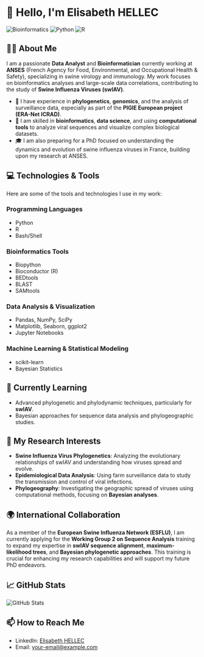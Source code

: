 # 👋 Hello, I'm Elisabeth HELLEC

![Bioinformatics](https://img.shields.io/badge/Bioinformatics-%231ABC9C.svg?style=for-the-badge&logo=data:image/svg%2bxml;base64,<your-image>) ![Python](https://img.shields.io/badge/Python-%231ABC9C.svg?style=for-the-badge&logo=python&logoColor=white) ![R](https://img.shields.io/badge/R-%23276DC3.svg?style=for-the-badge&logo=r&logoColor=white)

## 👩‍🔬 About Me

I am a passionate **Data Analyst** and **Bioinformatician** currently working at **ANSES** (French Agency for Food, Environmental, and Occupational Health & Safety), specializing in swine virology and immunology. My work focuses on bioinformatics analyses and large-scale data correlations, contributing to the study of **Swine Influenza Viruses (swIAV)**.

- 🧬 I have experience in **phylogenetics**, **genomics**, and the analysis of surveillance data, especially as part of the **PIGIE European project (ERA-Net ICRAD)**.
- 🔬 I am skilled in **bioinformatics**, **data science**, and using **computational tools** to analyze viral sequences and visualize complex biological datasets.
- 🎓 I am also preparing for a PhD focused on understanding the dynamics and evolution of swine influenza viruses in France, building upon my research at ANSES.

## 💻 Technologies & Tools

Here are some of the tools and technologies I use in my work:

### Programming Languages
- Python
- R
- Bash/Shell

### Bioinformatics Tools
- Biopython
- Bioconductor (R)
- BEDtools
- BLAST
- SAMtools

### Data Analysis & Visualization
- Pandas, NumPy, SciPy
- Matplotlib, Seaborn, ggplot2
- Jupyter Notebooks

### Machine Learning & Statistical Modeling
- scikit-learn
- Bayesian Statistics

## 🌱 Currently Learning

- Advanced phylogenetic and phylodynamic techniques, particularly for **swIAV**.
- Bayesian approaches for sequence data analysis and phylogeographic studies.

## 🔬 My Research Interests

- **Swine Influenza Virus Phylogenetics**: Analyzing the evolutionary relationships of swIAV and understanding how viruses spread and evolve.
- **Epidemiological Data Analysis**: Using farm surveillance data to study the transmission and control of viral infections.
- **Phylogeography**: Investigating the geographic spread of viruses using computational methods, focusing on **Bayesian analyses**.

## 🌍 International Collaboration

As a member of the **European Swine Influenza Network (ESFLU)**, I am currently applying for the **Working Group 2 on Sequence Analysis** training to expand my expertise in **swIAV sequence alignment**, **maximum-likelihood trees**, and **Bayesian phylogenetic approaches**. This training is crucial for enhancing my research capabilities and will support my future PhD endeavors.

## 📈 GitHub Stats

![GitHub Stats](https://github-readme-stats.vercel.app/api?username=elisabeth-hellec&show_icons=true&theme=radical)

## 📫 How to Reach Me

- LinkedIn: [Elisabeth HELLEC](https://www.linkedin.com/in/elisabeth-hellec-19a32017b)
- Email: your-email@example.com
